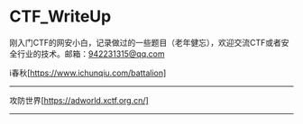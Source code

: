 # CTF_WriteUp

刚入门CTF的网安小白，记录做过的一些题目（老年健忘），欢迎交流CTF或者安全行业的技术。邮箱：942231315@qq.com

i春秋[https://www.ichunqiu.com/battalion]

******

攻防世界[https://adworld.xctf.org.cn/]

******
